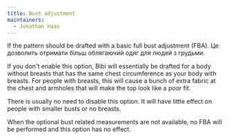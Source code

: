 ```yaml
---
title: Bust adjustment
maintainers:
  - Jonathan Haas
---
```


If the pattern should be drafted with a basic full bust adjustment (FBA).
Це дозволить отримати більш облягаючий одяг для людей з грудьми.

If you don't enable this option, Bibi will essentially be drafted
for a body without breasts that has the same chest circumference as
your body with breasts. For people with breasts, this will cause a
bunch of extra fabric at the chest and armholes that will make the
top look like a poor fit.

There is usually no need to disable this option. It will have little effect on people
with smaller busts or no breasts.

<Note>
When the optional bust related measurements are not available, no FBA will be performed and this option has no effect.
</Note>
